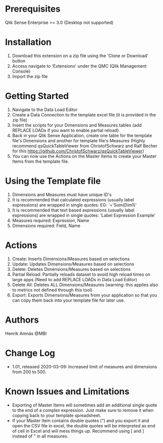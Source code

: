 # Prerequisites
Qlik Sense Enterprise >= 3.0 
(Desktop not supported)

# Installation
1. Download this extension on a zip file using the 'Clone or Download' button
2. Access navigate to 'Extensions' under the QMC (Qlik Management Console)
3. Import the zip file

# Getting Started
1. Navigate to the Data Load Editor
2. Create a Data Connection to the template excel file (it is provided in the zip file)
3. Insert the scripts for your Dimensions and Measures tables (add REPLACE LOADs if you want to enable partial reload)
4. Back in your Qlik Sense Application, create one table for the template file's Dimensions and another for template file's Measures (Highly recommend qsQuickTableViewer from ChristofSchwarz and Ralf Becher for this https://github.com/ChristofSchwarz/qsQuickTableViewer)
5. You can now use the Actions on the Master Items to create your Master Items from the template file.

# Using the Template file
1. Dimensions and Measures must have unique ID's
2. It is recommended that calculated expressions (usually label expressions) are wrapped in single quotes: EG: '='Sum(Dim1)'
3. It is recommended that text based expressions (usually label expressions) are wrapped in single quotes: 'Label Expression Example'
4. Measures required: Expression, Name
5. Dimensions required: Field, Name

# Actions	
1. Create: Inserts Dimensions/Measures based on selections
2. Update: Updates Dimensions/Measures based on selections
3. Delete: Deletes Dimensions/Measures based on selections
4. Partial Reload: Partially reloads dataset to avoid high reload times on large apps (Need to add REPLACE LOADs in Data Load Editor)
5. Delete All: Deletes ALL Dimensions/Measures (warning: this applies also to metrics not defined through this tool)
6. Export: Exports Dimensions/Measures from your application so that you can copy them back into your template file for later use.

# Authors
Henrik Amnäs @MBI

# Change Log
* 1.01, released 2020-03-09: Increased limit of measures and dimensions from 200 to 500.

# Known Issues and Limitations
* Exporting of Master Items will sometimes add an additional single quote to the end of a complex expression. Just make sure to remove it when copying back to your template spreadsheet.
* If your Master Item contains double quotes (") and you export it and open the CSV file in excel, the double quotes will be interpreted as end of cell in Excel and will mess things up. Recommend using [ and ] instead of " in all measures.

